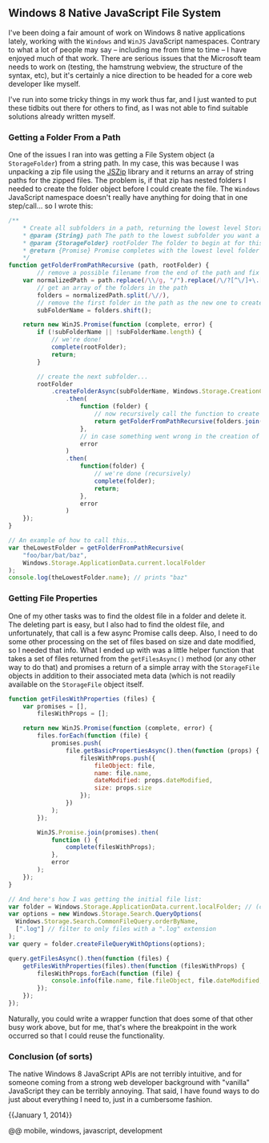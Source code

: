 ## Windows 8 Native JavaScript File System

I've been doing a fair amount of work on Windows 8 native applications lately, working with the `Windows` and `WinJS` JavaScript namespaces. Contrary to what a lot of people may say – including me from time to time – I have enjoyed much of that work. There are serious issues that the Microsoft team needs to work on (testing, the hamstrung webview, the structure of the syntax, etc), but it's certainly a nice direction to be headed for a core web developer like myself.

I've run into some tricky things in my work thus far, and I just wanted to put these tidbits out there for others to find, as I was not able to find suitable solutions already written myself.

### Getting a Folder From a Path

One of the issues I ran into was getting a File System object (a `StorageFolder`) from a string path. In my case, this was because I was unpacking a zip file using the [JSZip](http://stuk.github.io/jszip/) library and it returns an array of string paths for the zipped files. The problem is, if that zip has nested folders I needed to create the folder object before I could create the file. The `Windows` JavaScript namespace doesn't really have anything for doing that in one step/call... so I wrote this:

```js
/**
    * Create all subfolders in a path, returning the lowest level StorageFolder.
    * @param {String} path The path to the lowest subfolder you want a reference to (file names at the end will be removed)
    * @param {StorageFolder} rootFolder The folder to begin at for this iteration (this is a recursive function)
    * @return {Promise} Promise completes with the lowest level folder in the given path, creating subfolders along the way
    */
function getFolderFromPathRecursive (path, rootFolder) {
        // remove a possible filename from the end of the path and fix slashes
    var normalizedPath = path.replace(/\\/g, "/").replace(/\/?[^\/]+\.[^\.\/]+$/, ""),
        // get an array of the folders in the path
        folders = normalizedPath.split(/\//),
        // remove the first folder in the path as the new one to create
        subFolderName = folders.shift();

    return new WinJS.Promise(function (complete, error) {
        if (!subFolderName || !subFolderName.length) {
            // we're done!
            complete(rootFolder);
            return;
        }

        // create the next subfolder...
        rootFolder
            .createFolderAsync(subFolderName, Windows.Storage.CreationCollisionOption.openIfExists)
                .then(
                    function (folder) {
                        // now recursively call the function to create any subfolders
                        return getFolderFromPathRecursive(folders.join("/"), folder);
                    },
                    // in case something went wrong in the creation of the folder
                    error
                )
                .then(
                    function(folder) {
                        // we're done (recursively)
                        complete(folder);
                        return;
                    },
                    error
                )
    });
}

// An example of how to call this...
var theLowestFolder = getFolderFromPathRecursive(
    "foo/bar/bat/baz",
    Windows.Storage.ApplicationData.current.localFolder
);
console.log(theLowestFolder.name); // prints "baz"
```

### Getting File Properties

One of my other tasks was to find the oldest file in a folder and delete it. The deleting part is easy, but I also had to find the oldest file, and unfortunately, that call is a few async Promise calls deep. Also, I need to do some other processing on the set of files based on size and date modified, so I needed that info. What I ended up with was a little helper function that takes a set of files returned from the `getFilesAsync()` method (or any other way to do that) and promises a return of a simple array with the `StorageFile` objects in addition to their associated meta data (which is not readily available on the `StorageFile` object itself.

```js
function getFilesWithProperties (files) {
    var promises = [],
        filesWithProps = [];

    return new WinJS.Promise(function (complete, error) {
        files.forEach(function (file) {
            promises.push(
                file.getBasicPropertiesAsync().then(function (props) {
                    filesWithProps.push({
                        fileObject: file,
                        name: file.name,
                        dateModified: props.dateModified,
                        size: props.size
                    });
                })
            );
        });

        WinJS.Promise.join(promises).then(
            function () {
                complete(filesWithProps);
            },
            error
        );
    });
}

// And here's how I was getting the initial file list:
var folder = Windows.Storage.ApplicationData.current.localFolder; // (could be any StorageFolder)
var options = new Windows.Storage.Search.QueryOptions(
  Windows.Storage.Search.CommonFileQuery.orderByName,
  [".log"] // filter to only files with a ".log" extension
);
var query = folder.createFileQueryWithOptions(options);

query.getFilesAsync().then(function (files) {
    getFilesWithProperties(files).then(function (filesWithProps) {
        filesWithProps.forEach(function (file) {
            console.info(file.name, file.fileObject, file.dateModified, file.size);
        });
    });
});
```

Naturally, you could write a wrapper function that does some of that other busy work above, but for me, that's where the breakpoint in the work occurred so that I could reuse the functionality.

### Conclusion (of sorts)

The native Windows 8 JavaScript APIs are not terribly intuitive, and for someone coming from a strong web developer background with "vanilla" JavaScript they can be terribly annoying. That said, I have found ways to do just about everything I need to, just in a cumbersome fashion.

{{January 1, 2014}}

@@ mobile, windows, javascript, development
